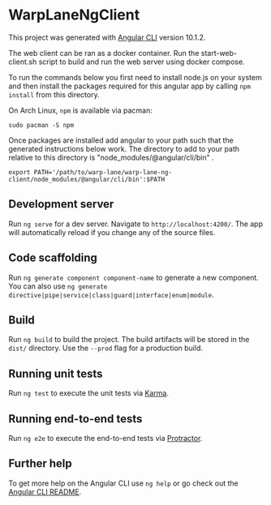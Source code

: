 # WarpLaneNgClient

This project was generated with [Angular CLI](https://github.com/angular/angular-cli) version 10.1.2.

The web client can be ran as a docker container. Run the start-web-client.sh script to build and run the web server using docker compose.

To run the commands below you first need to install node.js on your system and then install the packages required for this angular app by calling `npm install` from this directory. 

On Arch Linux, `npm` is available via pacman:

`sudo pacman -S npm`

Once packages are installed add angular to your path such that the generated instructions below work. The directory to add to your path relative to this directory is "node_modules/@angular/cli/bin" .

`export PATH='/path/to/warp-lane/warp-lane-ng-client/node_modules/@angular/cli/bin':$PATH`

## Development server

Run `ng serve` for a dev server. Navigate to `http://localhost:4200/`. The app will automatically reload if you change any of the source files.

## Code scaffolding

Run `ng generate component component-name` to generate a new component. You can also use `ng generate directive|pipe|service|class|guard|interface|enum|module`.

## Build

Run `ng build` to build the project. The build artifacts will be stored in the `dist/` directory. Use the `--prod` flag for a production build.

## Running unit tests

Run `ng test` to execute the unit tests via [Karma](https://karma-runner.github.io).

## Running end-to-end tests

Run `ng e2e` to execute the end-to-end tests via [Protractor](http://www.protractortest.org/).

## Further help

To get more help on the Angular CLI use `ng help` or go check out the [Angular CLI README](https://github.com/angular/angular-cli/blob/master/README.md).
